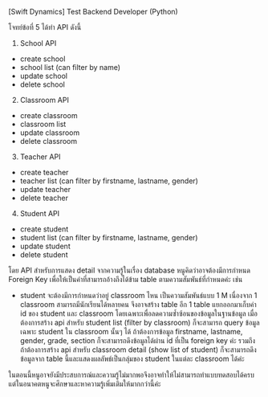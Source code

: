 [Swift Dynamics] Test Backend Developer (Python)

โจทย์ข้อที่ 5 ได้ทำ API ดังนี้
1. School API
- create school
- school list (can filter by name)
- update school
- delete school
2. Classroom API
- create classroom
- classroom list
- update classroom
- delete classroom
3. Teacher API
- create teacher
- teacher list (can filter by firstname, lastname, gender)
- update teacher
- delete teacher
4. Student API
- create student
- student list (can filter by firstname, lastname, gender)
- update student
- delete student

โดย API สำหรับการแสดง detail จากความรู้ในเรื่อง database หนูคิดว่าอาจต้องมีการกำหนด Foreign Key เพื่อให้เป็นค่าที่สามารถอ้างถึงได้ข้าม table ตามความสัมพันธ์ที่กำหนดค่ะ เช่น 
- student จะต้องมีการกำหนดว่าอยู่ classroom ไหน เป็นความสัมพันธ์แบบ 1 M เนื่องจาก 1 classroom สามารถมีนักเรียนได้หลายคน จึงอาจสร้าง table อีก 1 table แยกออกมาเก็บค่า id ของ student และ classroom โดยเฉพาะเพื่อลดความซ้ำซ้อนของข้อมูลในฐานข้อมูล เมื่อต้องการสร้าง api สำหรับ student list (filter by classroom) ก็จะสามารถ query ข้อมูลเฉพาะ student ใน classroom นั้นๆ ได้ ถ้าต้องการข้อมูล firstname, lastname, gender, grade, section ก็จะสามารถดึงข้อมูลได้ผ่าน id ที่เป็น foreign key ค่ะ รวมถึงถ้าต้องการสร้าง api สำหรับ classroom detail (show list of student) ก็จะสามารถดึงข้อมูลจาก table นี้และแสดงผลลัพธ์เป็นกลุ่มของ student ในแต่ละ classroom ได้ค่ะ
  
ในตอนนี้หนูอาจยังมีประสบการณ์และความรู้ไม่มากพอจึงอาจทำให้ไม่สามารถทำแบบทดสอบได้ครบ แต่ในอนาคตหนูจะศึกษาและหาความรู้เพิ่มเติมให้มากกว่านี้ค่ะ

